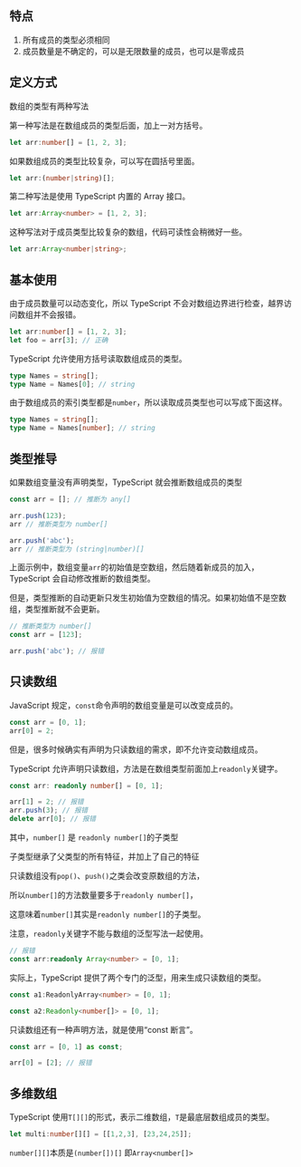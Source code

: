 ## 特点

1. 所有成员的类型必须相同
2. 成员数量是不确定的，可以是无限数量的成员，也可以是零成员



## 定义方式

数组的类型有两种写法



第一种写法是在数组成员的类型后面，加上一对方括号。

```ts
let arr:number[] = [1, 2, 3];
```

如果数组成员的类型比较复杂，可以写在圆括号里面。
```ts
let arr:(number|string)[];
```



第二种写法是使用 TypeScript 内置的 Array 接口。

```ts
let arr:Array<number> = [1, 2, 3];
```

这种写法对于成员类型比较复杂的数组，代码可读性会稍微好一些。

```ts
let arr:Array<number|string>;
```



## 基本使用

由于成员数量可以动态变化，所以 TypeScript 不会对数组边界进行检查，越界访问数组并不会报错。

```ts
let arr:number[] = [1, 2, 3];
let foo = arr[3]; // 正确
```



TypeScript 允许使用方括号读取数组成员的类型。

```ts
type Names = string[];
type Name = Names[0]; // string
```



由于数组成员的索引类型都是`number`，所以读取成员类型也可以写成下面这样。

```ts
type Names = string[];
type Name = Names[number]; // string
```



## 类型推导

如果数组变量没有声明类型，TypeScript 就会推断数组成员的类型

```ts
const arr = []; // 推断为 any[]

arr.push(123);
arr // 推断类型为 number[]

arr.push('abc');
arr // 推断类型为 (string|number)[]
```

上面示例中，数组变量`arr`的初始值是空数组，然后随着新成员的加入，TypeScript 会自动修改推断的数组类型。



但是，类型推断的自动更新只发生初始值为空数组的情况。如果初始值不是空数组，类型推断就不会更新。

```ts
// 推断类型为 number[]
const arr = [123];

arr.push('abc'); // 报错
```



## 只读数组

JavaScript 规定，`const`命令声明的数组变量是可以改变成员的。

```ts
const arr = [0, 1];
arr[0] = 2;
```



但是，很多时候确实有声明为只读数组的需求，即不允许变动数组成员。

TypeScript 允许声明只读数组，方法是在数组类型前面加上`readonly`关键字。

```ts
const arr: readonly number[] = [0, 1];

arr[1] = 2; // 报错
arr.push(3); // 报错
delete arr[0]; // 报错
```



其中，`number[]` 是 `readonly number[]`的子类型

子类型继承了父类型的所有特征，并加上了自己的特征

只读数组没有`pop()`、`push()`之类会改变原数组的方法，

所以`number[]`的方法数量要多于`readonly number[]`，

这意味着`number[]`其实是`readonly number[]`的子类型。



注意，`readonly`关键字不能与数组的泛型写法一起使用。

```ts
// 报错
const arr:readonly Array<number> = [0, 1];
```

实际上，TypeScript 提供了两个专门的泛型，用来生成只读数组的类型。

```ts
const a1:ReadonlyArray<number> = [0, 1];

const a2:Readonly<number[]> = [0, 1];
```

只读数组还有一种声明方法，就是使用“const 断言”。

```ts
const arr = [0, 1] as const;

arr[0] = [2]; // 报错 
```



## 多维数组

TypeScript 使用`T[][]`的形式，表示二维数组，`T`是最底层数组成员的类型。

```ts
let multi:number[][] = [[1,2,3], [23,24,25]];
```

`number[][]`本质是`(number[])[]` 即`Array<number[]>`

